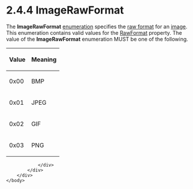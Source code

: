 <html dir="LTR" xmlns:mshelp="http://msdn.microsoft.com/mshelp" xmlns:ddue="http://ddue.schemas.microsoft.com/authoring/2003/5" xmlns:xlink="http://www.w3.org/1999/xlink" xmlns:tool="http://www.microsoft.com/tooltip">
    <head>
        <meta http-equiv="Content-Type" content="text/html; CHARSET=utf-8"></meta>
        <meta name="save" content="history"></meta>
        <title>2.4.4 ImageRawFormat</title>
        <xml>
            <mshelp:toctitle title="2.4.4 ImageRawFormat"></mshelp:toctitle>
            <mshelp:rltitle title="[MS-RPL]: ImageRawFormat"></mshelp:rltitle>
            <mshelp:keyword index="A" term="bb0a41a8-2316-453d-abbe-684dfe7c65f6"></mshelp:keyword>
            <mshelp:attr name="DCSext.ContentType" value="open specification"></mshelp:attr>
            <mshelp:attr name="AssetID" value="bb0a41a8-2316-453d-abbe-684dfe7c65f6"></mshelp:attr>
            <mshelp:attr name="TopicType" value="kbRef"></mshelp:attr>
            <mshelp:attr name="DCSext.Title" value="[MS-RPL]: ImageRawFormat" />
        </xml>
    </head>
    <body>
        <div id="header">
            <h1 class="heading">2.4.4 ImageRawFormat</h1>
        </div>
        <div id="mainSection">
            <div id="mainBody">
                <div id="allHistory" class="saveHistory"></div>
                <div id="sectionSection0" class="section" name="collapseableSection">
                    

<p>The <b>ImageRawFormat</b> <a href="75ae48f7-746b-4b41-919c-6699fa28b3ef.html#gt_846463b5-421c-4d6b-8d82-79d44db666fa">enumeration</a> specifies the <a href="75ae48f7-746b-4b41-919c-6699fa28b3ef.html#gt_2c68bae5-4d53-4af9-b0d2-eced2ec072c7">raw format</a> for an <a href="75ae48f7-746b-4b41-919c-6699fa28b3ef.html#gt_d6b55d1e-aea6-4b7e-a23d-c0de845e0b50">image</a>. This enumeration
contains valid values for the <a href="2430b5fb-8784-4723-b508-cf5996da7c9f.html">RawFormat</a> property. The
value of the <b>ImageRawFormat</b> enumeration MUST be one of the following.</p>

<table>
 <thead>
  <tr>
   <th>
   <p>Value</p>
   </th>
   <th>
   <p>Meaning</p>
   </th>
  </tr>
 </thead>
 <tr>
  <td>
  <p>0x00</p>
  </td>
  <td>
  <p>BMP</p>
  </td>
 </tr>
 <tr>
  <td>
  <p>0x01</p>
  </td>
  <td>
  <p>JPEG</p>
  </td>
 </tr>
 <tr>
  <td>
  <p>0x02</p>
  </td>
  <td>
  <p>GIF</p>
  </td>
 </tr>
 <tr>
  <td>
  <p>0x03</p>
  </td>
  <td>
  <p>PNG</p>
  </td>
 </tr>
</table>

<p> </p>


                </div>
            </div>
        </div>
    </body>
</html>